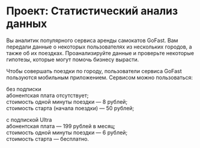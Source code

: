 # Проект: Статистический анализ данных
Вы аналитик популярного сервиса аренды самокатов GoFast. Вам передали данные о некоторых пользователях из нескольких городов, а также об их поездках. Проанализируйте данные и проверьте некоторые гипотезы, которые могут помочь бизнесу вырасти.

Чтобы совершать поездки по городу, пользователи сервиса GoFast пользуются мобильным приложением. Сервисом можно пользоваться:

без подписки  
  абонентская плата отсутствует;  
  стоимость одной минуты поездки — 8 рублей;  
  стоимость старта (начала поездки) — 50 рублей;



с подпиской Ultra  
  абонентская плата — 199 рублей в месяц;  
  стоимость одной минуты поездки — 6 рублей;  
  стоимость старта — бесплатно.
